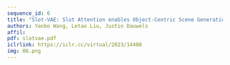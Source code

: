 ```yaml
---
sequence_id: 6
title: "Slot-VAE: Slot Attention enables Object-Centric Scene Generation"
authors: Yanbo Wang, Letao Liu, Justin Dauwels
affil: 
pdf: slotvae.pdf
iclrlink: https://iclr.cc/virtual/2023/14408
img: 06.png
---
```

